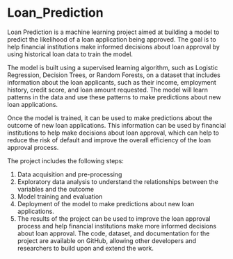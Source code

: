 # Loan_Prediction
Loan Prediction is a machine learning project aimed at building a model to predict the likelihood of a loan application being approved. The goal is to help financial institutions make informed decisions about loan approval by using historical loan data to train the model.

The model is built using a supervised learning algorithm, such as Logistic Regression, Decision Trees, or Random Forests, on a dataset that includes information about the loan applicants, such as their income, employment history, credit score, and loan amount requested. The model will learn patterns in the data and use these patterns to make predictions about new loan applications.

Once the model is trained, it can be used to make predictions about the outcome of new loan applications. This information can be used by financial institutions to help make decisions about loan approval, which can help to reduce the risk of default and improve the overall efficiency of the loan approval process.

The project includes the following steps:

1. Data acquisition and pre-processing
2. Exploratory data analysis to understand the relationships between the variables and the outcome
3. Model training and evaluation
4. Deployment of the model to make predictions about new loan applications.
5. The results of the project can be used to improve the loan approval process and help financial institutions make more informed decisions about loan approval. The code, dataset, and documentation for the project are available on GitHub, allowing other developers and researchers to build upon and extend the work.
